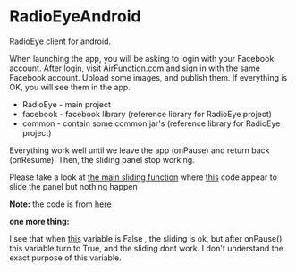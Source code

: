 RadioEyeAndroid
===============
RadioEye client for android.
 
When launching the app, you will be asking to login with your Facebook account.
After login, visit [AirFunction.com](http://airfunction.com/) and sign in with the same Facebook account.
Upload some images, and publish them. If everything is OK, you will see them in the app.


- RadioEye - main project
- facebook - facebook library (reference library for RadioEye project)
- common   - contain some common jar's (reference library for RadioEye project)


Everything work well until we leave the app (onPause) and return back (onResume).
Then, the sliding panel stop working.


Please take a look at [the main sliding function](https://github.com/yakirp/RadioEyeAndroid/blob/master/RadioEye/src/com/radioeye/ui/SlidingUpPanelLayout.java#L949-979) where [this](https://github.com/yakirp/RadioEyeAndroid/blob/master/RadioEye/src/com/radioeye/ui/SlidingUpPanelLayout.java#L963) code appear to slide the panel but nothing happen

**Note:** the code is from [here](https://github.com/umano/AndroidSlidingUpPanel)
 
 
 
**one more thing:**

I see that when [this](https://github.com/yakirp/RadioEyeAndroid/blob/master/RadioEye/src/com/radioeye/ui/SlidingUpPanelLayout.java#L195) variable is False , the sliding is ok, but after onPause() this variable turn to True, and the sliding dont work.
I don't understand the exact purpose of this variable.

